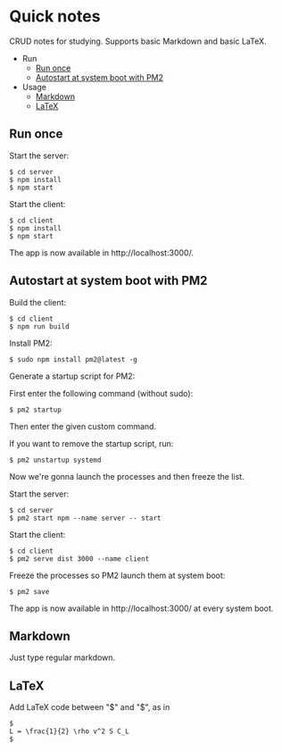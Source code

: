 # Quick notes

CRUD notes for studying. Supports basic Markdown and basic LaTeX.

- Run
  - [Run once](#run-once)
  - [Autostart at system boot with PM2](#autostart-at-system-boot-with-pm2)
- Usage
  - [Markdown](#markdown)
  - [LaTeX](#latex)

## Run once

Start the server:

```shell
$ cd server
$ npm install
$ npm start
```

Start the client:

```shell
$ cd client
$ npm install
$ npm start
```

The app is now available in http://localhost:3000/.

## Autostart at system boot with PM2

Build the client:

```shell
$ cd client
$ npm run build
```

Install PM2:

```shell
$ sudo npm install pm2@latest -g
```

Generate a startup script for PM2:

First enter the following command (without sudo):

```shell
$ pm2 startup
```

Then enter the given custom command.

If you want to remove the startup script, run:

```shell
$ pm2 unstartup systemd
```

Now we're gonna launch the processes and then freeze the list.

Start the server:

```shell
$ cd server
$ pm2 start npm --name server -- start
```

Start the client:

```shell
$ cd client
$ pm2 serve dist 3000 --name client
```

Freeze the processes so PM2 launch them at system boot:

```shel
$ pm2 save
```

The app is now available in http://localhost:3000/ at every system boot.

## Markdown

Just type regular markdown.

## LaTeX

Add LaTeX code between "$" and "$", as in

```
$
L = \frac{1}{2} \rho v^2 S C_L
$
```
